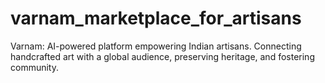 # varnam_marketplace_for_artisans
Varnam: AI-powered platform empowering Indian artisans. Connecting handcrafted art with a global audience, preserving heritage, and fostering community.
